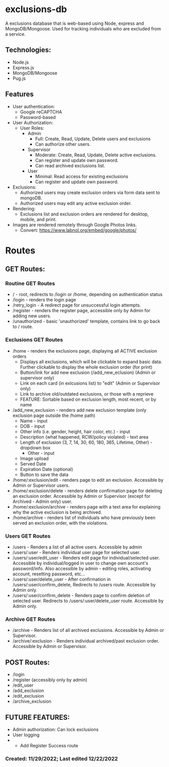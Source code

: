 # exclusions-db

A exclusions database that is web-based using Node, express and
MongoDB/Mongoose. Used for tracking individuals who are excluded from a service.

## Technologies:
- Node.js
- Express.js
- MongoDB/Mongoose
- Pug.js

## Features
- User authentication:
  - Google reCAPTCHA
  - Password-based
- User Authorization:
  - User Roles:
    - Admin
      - Full: Create, Read, Update, Delete users and exclusions
      - Can authorize other users.
    - Supervisor
      - Moderate: Create, Read, Update, Delete active exclusions.
      - Can register and update own password.
      - Can read archived exclusions list.
    - User
      - Minimal: Read access for existing exclusions
      - Can register and update own password.
- Exclusions:
  - Authorized users may create exclusion orders via form data sent to mongoDB.
  - Authorized users may edit any active exclusion order.
- Rendering:
  - Exclusions list and exclusion orders are rendered for desktop, mobile, and print.
- Images are rendered remotely through Google Photos links. 
  - Convert: https://www.labnol.org/embed/google/photos/
  
# Routes
## GET Routes:
### Routine GET Routes
- / - root, redirects to /login or /home, depending on authentication status
- /login - renders the login page
- /retry_login - A redirect page for unsuccessful login attempts.
- /register - renders the register page, accessible only by Admin for adding new users.
- /unauthorized - basic 'unauthorized' template, contains link to go back to / route.

### Exclusions GET Routes
- /home - renders the exclusions page, displaying all ACTIVE exclusion orders
  - Displays all exclusions, which will be clickable to expand basic data.
    Further clickable to display the whole exclusion order (for print)
  - Button/link for add new exclusion (/add_new_eclusion) (Admin or supervisor only)
  - Link on each card (in exlcusions list) to "edit" (Admin or Supervisor only)
  - Link to archive old/outdated exclusions, or those with a reprieve
  - FEATURE: Sortable based on exclusion length, most recent, or by name
- /add_new_exclusion - renders add new exclusion template (only exclusion page
  outside the /home path)
  - Name - input
  - DOB - input
  - Other info (i.e. gender, height, hair color, etc.) - input
  - Description (what happened, RCW/policy violated) - text area
  - Length of exclusion (3, 7, 14, 30, 60, 180, 365, Lifetime, Other) - dropdown box
    - Other - input
  - Image upload
  - Served Date
  - Expiration Date (optional)
  - Button to save the data
- /home/:exclusion/edit - renders page to edit an exclusion. Accessible by Admin
  or Supervisor users.
- /home/:exclusion/delete - renders delete confirmation page for deleting an
  exclusion order. Accessible by Admin or Supervisor (except for Archived -
  Admin only) user.
- /home/:exclusion/archive - renders page with a text area for explaining why the
  active exclusion is being archived.
- /home/archive - renders list of individuals who have previously been served an
  exclusion order, with the violations.

### Users GET Routes
- /users - Renders a list of all active users. Accessible by admin
- /users/:user - Renders individual user page for selected user.
- /users/:user/edit_user - Renders edit page for individual/selected user. Accessible by individual/logged
  in user to change own account's password/info. Also accessible by admin -
  editing roles, activating account, resetting password, etc...
- /users/:user/delete_user - After confirmation in /users/:user/confirm_delete,
  Redirects to /users route. Accessible by Admin only. 
- /users/:user/confirm_delete - Renders page to confirm deletion of selected
  user. Redirects to /users/:user/delete_user route. Accessible by Admin only.

### Archive GET Routes
- /archive - Renders list of all archived exclusions. Accessible by Admin or Supervisor.
- /archive/:exclusion - Renders individual archived/past exclusion order.
  Accessible by Admin or Supervisor.

## POST Routes:

- /login
- /register (accessibly only by admin)
- /edit_user
- /add_exclusion
- /edit_exclusion
- /archive_exclusion

## FUTURE FEATURES:

- Admin authorization: Can lock exclusions
- User logging
- * Add Register Success route

### Created: 11/29/2022; Last edited 12/22/2022
